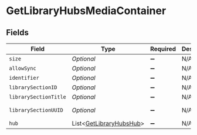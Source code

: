 # GetLibraryHubsMediaContainer


## Fields

| Field                                                                   | Type                                                                    | Required                                                                | Description                                                             | Example                                                                 |
| ----------------------------------------------------------------------- | ----------------------------------------------------------------------- | ----------------------------------------------------------------------- | ----------------------------------------------------------------------- | ----------------------------------------------------------------------- |
| `size`                                                                  | *Optional<Integer>*                                                     | :heavy_minus_sign:                                                      | N/A                                                                     | 7                                                                       |
| `allowSync`                                                             | *Optional<Boolean>*                                                     | :heavy_minus_sign:                                                      | N/A                                                                     | true                                                                    |
| `identifier`                                                            | *Optional<String>*                                                      | :heavy_minus_sign:                                                      | N/A                                                                     | com.plexapp.plugins.library                                             |
| `librarySectionID`                                                      | *Optional<Integer>*                                                     | :heavy_minus_sign:                                                      | N/A                                                                     | 1                                                                       |
| `librarySectionTitle`                                                   | *Optional<String>*                                                      | :heavy_minus_sign:                                                      | N/A                                                                     | Movies                                                                  |
| `librarySectionUUID`                                                    | *Optional<String>*                                                      | :heavy_minus_sign:                                                      | N/A                                                                     | 322a231a-b7f7-49f5-920f-14c61199cd30                                    |
| `hub`                                                                   | List<[GetLibraryHubsHub](../../models/operations/GetLibraryHubsHub.md)> | :heavy_minus_sign:                                                      | N/A                                                                     |                                                                         |